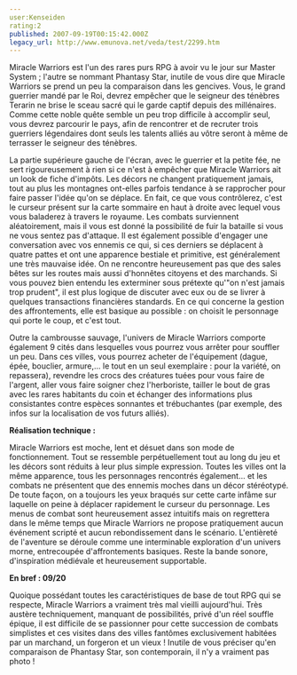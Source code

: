 ```yaml
---
user:Kenseiden
rating:2
published: 2007-09-19T00:15:42.000Z
legacy_url: http://www.emunova.net/veda/test/2299.htm
---
```

Miracle Warriors est l'un des rares purs RPG à avoir vu le jour sur Master System ; l'autre se nommant Phantasy Star, inutile de vous dire que Miracle Warriors se prend un peu la comparaison dans les gencives. Vous, le grand guerrier mandé par le Roi, devrez empêcher que le seigneur des ténèbres Terarin ne brise le sceau sacré qui le garde captif depuis des millénaires. Comme cette noble quête semble un peu trop difficile à accomplir seul, vous devrez parcourir le pays, afin de rencontrer et de recruter trois guerriers légendaires dont seuls les talents alliés au vôtre seront à même de terrasser le seigneur des ténèbres.  

  

La partie supérieure gauche de l'écran, avec le guerrier et la petite fée, ne sert rigoureusement à rien si ce n'est à empêcher que Miracle Warriors ait un look de fiche d'impôts. Les décors ne changent pratiquement jamais, tout au plus les montagnes ont-elles parfois tendance à se rapprocher pour faire passer l'idée qu'on se déplace. En fait, ce que vous contrôlerez, c'est le curseur présent sur la carte sommaire en haut à droite avec lequel vous vous baladerez à travers le royaume. Les combats surviennent aléatoirement, mais il vous est donné la possibilité de fuir la bataille si vous ne vous sentez pas d'attaque. Il est également possible d'engager une conversation avec vos ennemis ce qui, si ces derniers se déplacent à quatre pattes et ont une apparence bestiale et primitive, est généralement une très mauvaise idée. On ne rencontre heureusement pas que des sales bêtes sur les routes mais aussi d'honnêtes citoyens et des marchands. Si vous pouvez bien entendu les exterminer sous prétexte qu'"on n'est jamais trop prudent", il est plus logique de discuter avec eux ou de se livrer à quelques transactions financières standards. En ce qui concerne la gestion des affrontements, elle est basique au possible : on choisit le personnage qui porte le coup, et c'est tout.  

  

Outre la cambrousse sauvage, l'univers de Miracle Warriors comporte également 9 cités dans lesquelles vous pourrez vous arrêter pour souffler un peu. Dans ces villes, vous pourrez acheter de l'équipement (dague, épée, bouclier, armure,... le tout en un seul exemplaire : pour la variété, on repassera), revendre les crocs des créatures tuées pour vous faire de l'argent, aller vous faire soigner chez l'herboriste, tailler le bout de gras avec les rares habitants du coin et échanger des informations plus consistantes contre espèces sonnantes et trébuchantes (par exemple, des infos sur la localisation de vos futurs alliés).  

  

**Réalisation technique :**   

Miracle Warriors est moche, lent et désuet dans son mode de fonctionnement. Tout se ressemble perpétuellement tout au long du jeu et les décors sont réduits à leur plus simple expression. Toutes les villes ont la même apparence, tous les personnages rencontrés également... et les combats ne présentent que des ennemis moches dans un décor stéréotypé. De toute façon, on a toujours les yeux braqués sur cette carte infâme sur laquelle on peine à déplacer rapidement le curseur du personnage. Les menus de combat sont heureusement assez intuitifs mais on regrettera dans le même temps que Miracle Warriors ne propose pratiquement aucun événement scripté et aucun rebondissement dans le scénario. L'entièreté de l'aventure se déroule comme une interminable exploration d'un univers morne, entrecoupée d'affrontements basiques. Reste la bande sonore, d'inspiration médiévale et heureusement supportable.  

  

**En bref : 09/20**   

Quoique possédant toutes les caractéristiques de base de tout RPG qui se respecte, Miracle Warriors a vraiment très mal vieilli aujourd'hui. Très austère techniquement, manquant de possibilités, privé d'un réel souffle épique, il est difficile de se passionner pour cette succession de combats simplistes et ces visites dans des villes fantômes exclusivement habitées par un marchand, un forgeron et un vieux ! Inutile de vous préciser qu'en comparaison de Phantasy Star, son contemporain, il n'y a vraiment pas photo !